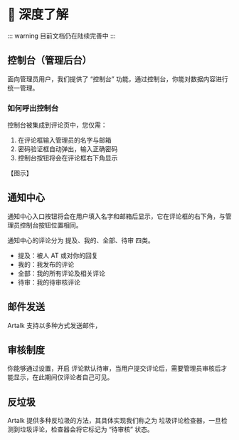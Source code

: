 # 🎐 深度了解

::: warning
目前文档仍在陆续完善中
:::


## 控制台（管理后台）

面向管理员用户，我们提供了 “控制台” 功能，通过控制台，你能对数据内容进行统一管理。

### 如何呼出控制台

控制台被集成到评论页中，您仅需：
1. 在评论框输入管理员的名字与邮箱
2. 密码验证框自动弹出，输入正确密码
3. 控制台按钮将会在评论框右下角显示

【图示】

## 通知中心

通知中心入口按钮将会在用户填入名字和邮箱后显示，它在评论框的右下角，与管理员控制台按钮位置相同。

通知中心的评论分为 提及、我的、全部、待审 四类。

- 提及：被人 AT 或对你的回复
- 我的：我发布的评论
- 全部：我的所有评论及相关评论
- 待审：我的待审核评论

## 邮件发送

Artalk 支持以多种方式发送邮件，

## 审核制度

你能够通过设置，开启 评论默认待审，当用户提交评论后，需要管理员审核后才能显示，在此期间仅评论者自己可见。

## 反垃圾

Artalk 提供多种反垃圾的方法，其具体实现我们称之为 垃圾评论检查器，一旦检测到垃圾评论，检查器会将它标记为 “待审核” 状态。

